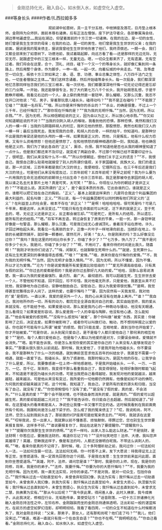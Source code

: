 > 金刚总持化光，融入自心，如水倒入水，如虚空化入虚空。

###等身长头
####作者/扎西拉姆多多

						观前湖中如意树，具一主干分五枝，中枝狮座及莲花，日月垫上根本师。金刚持为众师拱，面前本尊右诸佛，后有正法左僧伽，座下护法守者众，各部眷属海会绕，湖边草地遍虚空……我站在湖边，仰望着面前的十方三世一切诸佛。在我的左边，是一切的女性，她们曾是我生生世世的母亲；在我的右边，是一切的男性，他们曾是我生生世世的父亲；在我的前面，据说是我的冤亲债主，据说我曾经生生世世地伤害了他们，我终须偿还。一期一会，我们又都全部来到了如意树下，功德池前，我试着踮起脚，向远方看了看——还是那样的无边无际，无穷无尽，就跟虚空中的三宝三根本一样，无量无边。嗯，一切众生都来齐了，无有遗漏，无有空过者。我们将会在这里，合十、顶礼、闭目，磕下一个又一个的等身长头，就好像汇集到同一条路上，然后用整个身体，作为脚步，一申一缩，一起一伏，向着坛城的中央走去。“我、及等虚空一切众生，皈依十方三世如来之：身、语、意、功德、事业总集之体性，八万四千法门之生处，一切圣者僧伽之主体……”我们这样念诵着，然后开始磕等身长头。每一次挺身，我们都深深地忆念那同样怙念我们的三宝三根本，每一次伏地，我们都要深深地忏悔一切无论记得还是忘却的三门业障。一开始，我还能够很专注，到了大约第七万八千个长头，我开始胡思乱想，于是干脆睁开眼睛。我看见右边的一个人，身上穿的竟然是一套铠甲，那么耀眼，又那么沉重，我忍不住开口对他说：“哎，男子，穿着那玩意儿磕长头，磕得动吗？”“我不是正在磕吗？”“不能脱了它磕？”“我是一名将军。”“哦。所以你是来忏悔你的杀业的？”“杀业，的确是很重，不过上一个三千年，已经忏悔完了。”“那你现在忏悔的是？”“我为我的无明忏悔。”“当然，因为无明，所以杀戮。”“不，因为无明，所以相信朝廷说的正义，因为自以为正义，所以放心地杀戮。”“你又如何知道朝廷说的不对？”“当我的剑刺入胡人的喉咙，我看到他的恐惧，那种恐惧，竟然和我们汉人的一模一样；当我的马蹄踏碎胡人的村庄，我听见他的愤怒，那股愤怒，竟然也和我们汉人的一模一样；最后当我死去，我发现我的白骨，和胡人的白骨，一样的枯干，你知道吗，是那种分不出是我的脊梁还是他的头颅的一模一样。如果我是正义的，而他，只是叛乱，他有什么权力恐惧，又有什么资格愤怒！但他还是愤怒了，在和他愤怒的眼神相遇的那一刻，我知道，他也确信他是正义的，我们为了彼此各自的‘正义’，厮杀、仇恨。我不知道他是否也从我的眼神里知道了一点什么，但是我们都还来不及印证，就变成了两副白骨，不过那个时候已经不需要印证什么了，很明显，我们从来没有什么不一样。”“所以你恨朝廷，恨他们关于正义的谎言？”“不，我恨自己。我恨自己那么轻易地就接受了别人的所谓价值观，关于家国疆域、民族大义。我们的君主说，那一片区域，三百年来都是我们大汉的领土，我便相信，它理所应当，在三千年后还是我们大汉的领土。可是他们从来没有提及过，三百年前呢？五百年前呢？更早之前呢？我为什么要为一片用我的生命无法感知的前朝领土付出生命？也许三百年前，我正是那被夺去家园的胡人呢，我以谁之名去光复那片土地？真是可笑，太可笑！”“那么，你现在认为你的朝廷才是非正义的？”“不能这么说。其实所谓的‘正义’，是个最没本质的东西，它出自谁的口，谁就是正义的，谁都可以把它挂在自己的胸前。‘正义’，基本上就是这样来的：凡是符合我这个利益集团的最大利益的，起名叫做：正义。”“所以说，每一个利益集团都可以同时拥有他们所定义的‘正义’？在利益至上的社会里，根本不存在‘非正义’？”“是啊！哈哈哈哈哈，很可笑是吗？可是几千年来，都是这样，从来没变过。”“可能只有在生命面前可以判定，活下来的就是正义，至于死去的，嗯，无论正义还是非正义，反正都会被忘却。”“可是死亡，是所有人的结局，所以遗忘，是所有历史的结局。”“嗯。”将军不再言语，转过身恢复了原来的节奏，一挺一伏，那一身铠甲就好像是一句警语，那么耀眼，那么沉重。可是我已经无心虔诚顶礼，垂着双手站在原地，许久，才回过神抬起头来。我看见一名美丽的女子，正像一片叶子一样地滑向前去，当她趴在地上，华丽的长裙骤然铺开，就好像一颗春树，骤然花开，好美！“女人，你是刚来的吗？怎么好像没见过你？”“我吗？我在这里的时间比你长多了，你磕了多少了？”“七万多，快八万了。”“我不是问你多少个长头，我是问，你磕了多少劫了？”“啊，不用问了，看来你待的时间是比我久。随喜啊！”“我刚才听到你们说话了。”“嗨，闲聊天，也就聊聊生死啊什么的。”“就是，生死算什么。还有比生死更深刻的事情值得去感慨。”“哦？”“爱情。”“哦，原来你是在忏悔你的爱情。”“不，我为我的无明忏悔。”“当然，因为无明才会堕入情网。”“不，因为无明，所以不懂爱，因为不懂，所以才沦为爱情。”“沦为？你是说爱情是所有爱里面比较低级的？”“爱无所谓高级低级，只有真与假的区别。”“你过去的爱都是假的？我是说你过去那好几大劫的爱。”“哈哈，没那么容易说清楚。我一直以为我的爱是最强烈、最贞烈、最广大、最彻底的，我可以超越生死，生生世世去爱一个人，不管他知不知道、回不回应、珍不珍惜。我对他毫无所求，只是爱他，我甚至从来不打扰他，我安静地为自己感动，安静地鼓励自己、安慰自己，我认为我爱得很优雅。”“是啊，我觉得甚至优雅得出乎人间了。这样的爱，也要忏悔吗？”“要，因为突然有一天我发现，我对他的‘爱’是假的。一直以来，我爱的是另外一个人，我的心从来没有在她身上离开。”“谁？”“我自己。我对他所作的一切，所有的动力，都完完全全源自我对自己的爱。其实由始至终，我的爱从来就没有、也不能给予他，如果爱是动词，那么爱是我内心的一种萌动与骚动，他没有天眼通，怎么看得见？如果爱是形容词，那么爱是我一个人的幸福与陶醉，他没有他心通，怎么能知道。”“他会有被爱的感觉啊。”“没有什么感觉叫‘被爱’，那个你叫做‘被爱’东西，其实是：你被影响了之后，决定去爱。如果你被影响了，或者你可以叫做打动、触动，而不想同样报之以爱的话，你也就不可能有什么所谓‘被爱’的感觉。我们只能去爱，互相地爱，直到当你也开始爱了，你才开始被爱。”“可是你说，从头到尾只爱自己，是不是每个人都只爱他自己？那何来的相互地爱？”“是的，每个人都只爱他自己，但是每个人都以为他爱的是对方，只要误会继续，爱情就不会消失。”“嗯。能不能告诉我，你是怎么发现你爱的其实是你自己的？从来没有人能够发现这个事实。”“那要从很久很久以前说起。那时候，我太爱他了，于是我开始为他磕长头，你不要误会，我不是那种为了什么一次的相遇，就到佛前苦苦求他五百年的纠结女子，我甚至不需要一个相遇，就能一直爱下去。我磕长头，是为了感谢他，我那时候以为，是因为他的存在，让我学会了什么是爱，所以，我要像感谢一位上师一样地感谢他。于是我开始磕长头，一千、一万、一百万、一亿、百千亿，渐渐的，我变得不那么看重我自己了，我变得很轻，轻得好象随时都能飞起来，不知道是不是因为磕长头的功德。可是当我把自己看得越轻，我发现对他的爱就越淡，越来越轻，越来越淡。可是他从来没有变过，我所爱的一切他都仍然拥有，他像是如如不动的佛陀，为何我的爱却越来越淡了呢。这个时候，我知道了，我自己，才是所有的爱的源头和归宿，当没有了自己，就没有了爱。”“你觉得惋惜吗？没有了爱。”“是没有了假的爱，真的爱，不会消失。”“什么是真的爱？”“那个会不随对境，也不随自身而消失的爱，就是真的。”“假的爱可以超越生死，真的爱却能超越二元对立？”“我不能告诉你，你只能自己去超越，然后就知道了。”好嘛，在这里磕头的看来都是高人，净说些让我懂一半又懂不完全的话。这时候我看到在我前面竟然有个和尚。我跟和尚是怎么结下梁子的，怎么成了我的冤亲债主了？“哎，我说和尚，阿不，法师，您怎么站到我前头去了，那前面的VIP座席可是给冤亲债主的。”“呵呵，我就该在这里啊。”“哎呀我说，您一出家人，我就算以前不懂善恶、烦恼颠倒，得罪过您，您也别生生世世要来报复我呀，这样多不好。”“谁说要报复你了，我站在这是为了要提醒你。”“提醒我什么呀？”“提醒你欠我那生生世世的债啊。”“这不一样吗，出家人怎么能这么财迷。”“不是钱财，是法财啊！你答应过，要施我法财的，难道你忘记了吗？”“没开玩笑吧您！法师、大德，我叫您声英雄得了！英雄，您瞅我这样子，像是有法的吗，人都还没做明白呢我。不带这么讽刺人的，啊。”“唉，看来你是真的不记得了。那时候，哦，三十多阿僧祈劫之前，我问过你：一切法如何入一法，一法如何含摄一切法，法法如何无碍。你一时答不上来，发下大愿说：待我得证无上正等正觉，坐菩提道场，我一定首先回答你这个问题。于是我也发愿：生生世世前来兹问此题，直到你坐菩提道场。”“英雄，阿不，法师，请问您是谁？”“那时，我是你的上师，现在，我是你的同修，将来，我是你的弟子。”“法师，我要忏悔。”“你要为你的大愿忏悔吗？”“不，我要为我的无明忏悔。因为无明，我一直无法实现，对你的承诺。”“不是对我，是对一切众生，包括你自己。”“我忏悔从过去一切劫直至如今，未曾舍弃轮回幻像，执法为实有；我忏悔从过去一切劫直至如今，未曾舍弃人我幻像，执我为实有；我忏悔从过去直至如今，未曾生大悲心，执涅磐为实有；我忏悔从过去直到如今，未曾生菩提心，执众生为实有；我忏悔从过去直到如今，未曾求无二慧，执佛果为实有。”“那从今以后呢？”“我今获此果，得闲善人身，此时入佛家，我今成佛子。从此我决定，修相应行业，无垢胜传承，莫使受玷污！”话音刚落，一切十方三世诸佛化光融入金刚总持法性之中，左铃右杵、金刚跏趺而坐的金刚总持通体透明，泛出彩虹一般的湛蓝辉光，在前方的虚空如梦幻泡影，却明明彻彻。我看了看四周，一切的众生不知道在什么时候都消失了，我对金刚总持说：“父亲，那男子，那女人，还有那和尚呢？他们走了吗？”“我儿，他们没来过。”“难道，难道一直就只有我一个在自言自语？”“你也不在啊。”“我明明还在。”“你自己看看。”金刚总持化光，融入自心，如水倒入水，如虚空化入虚空。			  		